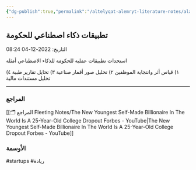 ```yaml
---
{"dg-publish":true,"permalink":"/altelyqat-alemryt-literature-notes/alaemal-business/ttbyqat-dhkae-astnaey-llhkwmt/"}
---
```


## تطبيقات ذكاء اصطناعي للحكومة

التاريخ: 2022-12-04 08:24

استحداث تطبيقات عملية للحكومة للذكاء الاصطناعي أمثلة

١) قياس أثر وانتجاية الموظفين
٢) تحليل صور أقمار صناعية
٣) تحايل تقارير طبية
٤) تحليل مستندات مالية


----------
### المراجع
[[🗂️ المراجع Fleeting Notes/The New Youngest Self-Made Billionaire In The World Is A 25-Year-Old College Dropout  Forbes - YouTube\|The New Youngest Self-Made Billionaire In The World Is A 25-Year-Old College Dropout  Forbes - YouTube]]

### الأوسمة
#startups
#ريادة


